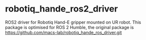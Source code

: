 # robotiq_hande_ros2_driver
ROS2 driver for Robotiq Hand-E gripper mounted on UR robot.
This package is optimised for ROS 2 Humble, the original package is https://github.com/macs-lab/robotiq_hande_ros_driver.git
